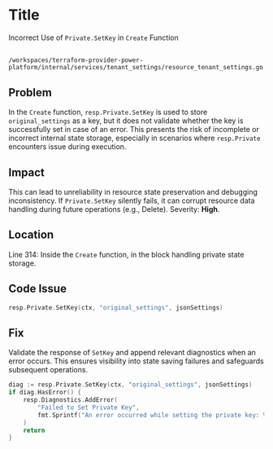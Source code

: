 # Title

Incorrect Use of `Private.SetKey` in `Create` Function

##

`/workspaces/terraform-provider-power-platform/internal/services/tenant_settings/resource_tenant_settings.go`

## Problem

In the `Create` function, `resp.Private.SetKey` is used to store `original_settings` as a key, but it does not validate whether the key is successfully set in case of an error. This presents the risk of incomplete or incorrect internal state storage, especially in scenarios where `resp.Private` encounters issue during execution.

## Impact

This can lead to unreliability in resource state preservation and debugging inconsistency. If `Private.SetKey` silently fails, it can corrupt resource data handling during future operations (e.g., Delete). Severity: **High**.

## Location

Line 314: Inside the `Create` function, in the block handling private state storage.

## Code Issue

```go
resp.Private.SetKey(ctx, "original_settings", jsonSettings)
```

## Fix

Validate the response of `SetKey` and append relevant diagnostics when an error occurs. This ensures visibility into state saving failures and safeguards subsequent operations.

```go
diag := resp.Private.SetKey(ctx, "original_settings", jsonSettings)
if diag.HasError() {
    resp.Diagnostics.AddError(
        "Failed to Set Private Key",
        fmt.Sprintf("An error occurred while setting the private key: %v", diag),
    )
    return
}
```